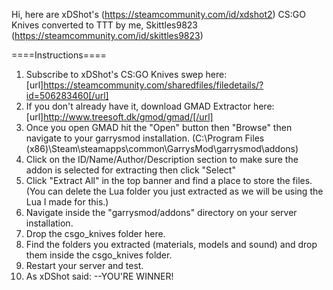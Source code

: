 Hi, here are xDShot's (https://steamcommunity.com/id/xdshot2) CS:GO Knives converted to TTT by me, Skittles9823 (https://steamcommunity.com/id/skittles9823)

====Instructions====

1. Subscribe to xDShot's CS:GO Knives swep here: [url]https://steamcommunity.com/sharedfiles/filedetails/?id=506283460[/url]
2. If you don't already have it, download GMAD Extractor here: [url]http://www.treesoft.dk/gmod/gmad/[/url]
3. Once you open GMAD hit the "Open" button then "Browse" then navigate to your garrysmod installation. (C:\Program Files (x86)\Steam\steamapps\common\GarrysMod\garrysmod\addons)
4. Click on the ID/Name/Author/Description section to make sure the addon is selected for extracting then click "Select"
5. Click "Extract All" in the top banner and find a place to store the files. (You can delete the Lua folder you just extracted as we will be using the Lua I made for this.)
6. Navigate inside the "garrysmod/addons" directory on your server installation.
7. Drop the csgo_knives folder here.
8. Find the folders you extracted (materials, models and sound) and drop them inside the csgo_knives folder.
9. Restart your server and test.
10. As xDShot said: --YOU'RE WINNER!